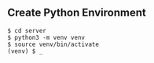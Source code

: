 ## Create Python Environment
    $ cd server
    $ python3 -m venv venv
    $ source venv/bin/activate
    (venv) $ _
